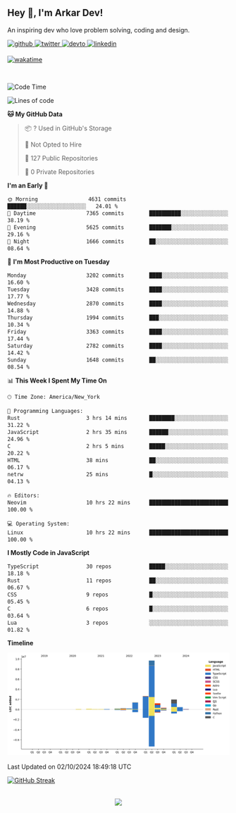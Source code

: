 ## Hey 👋, I'm Arkar Dev!  

An inspiring dev who love problem solving, coding and design.

<a href="https://github.com/Riley1101" target="_blank">
<img src=https://img.shields.io/badge/github-%2324292e.svg?&style=for-the-badge&logo=github&logoColor=white alt=github style="margin-bottom: 5px;" />
</a>
<a href="https://twitter.com/arkardev" target="_blank">
<img src=https://img.shields.io/badge/twitter-%2300acee.svg?&style=for-the-badge&logo=twitter&logoColor=white alt=twitter style="margin-bottom: 5px;" />
</a>
<a href="https://dev.to/riley1101" target="_blank">
<img src=https://img.shields.io/badge/dev.to-%2308090A.svg?&style=for-the-badge&logo=dev.to&logoColor=white alt=devto style="margin-bottom: 5px;" />
</a>
<a href="https://linkedin.com/in/arkar-kaung-myat" target="_blank">
<img src=https://img.shields.io/badge/linkedin-%231E77B5.svg?&style=for-the-badge&logo=linkedin&logoColor=white alt=linkedin style="margin-bottom: 5px;" />
</a>
  
[![wakatime](https://wakatime.com/badge/user/cf23b6e3-75f8-4c04-b0e3-273191c8d2ec.svg)](https://wakatime.com/@cf23b6e3-75f8-4c04-b0e3-273191c8d2ec)

<br/>

<!--START_SECTION:waka-->
![Code Time](http://img.shields.io/badge/Code%20Time-1%2C099%20hrs%2040%20mins-blue)

![Lines of code](https://img.shields.io/badge/From%20Hello%20World%20I%27ve%20Written-18.6%20million%20lines%20of%20code-blue)

**🐱 My GitHub Data** 

> 📦 ? Used in GitHub's Storage 
 > 
> 🚫 Not Opted to Hire
 > 
> 📜 127 Public Repositories 
 > 
> 🔑 0 Private Repositories 
 > 
**I'm an Early 🐤** 

```text
🌞 Morning                4631 commits        ██████░░░░░░░░░░░░░░░░░░░   24.01 % 
🌆 Daytime                7365 commits        ██████████░░░░░░░░░░░░░░░   38.19 % 
🌃 Evening                5625 commits        ███████░░░░░░░░░░░░░░░░░░   29.16 % 
🌙 Night                  1666 commits        ██░░░░░░░░░░░░░░░░░░░░░░░   08.64 % 
```
📅 **I'm Most Productive on Tuesday** 

```text
Monday                   3202 commits        ████░░░░░░░░░░░░░░░░░░░░░   16.60 % 
Tuesday                  3428 commits        ████░░░░░░░░░░░░░░░░░░░░░   17.77 % 
Wednesday                2870 commits        ████░░░░░░░░░░░░░░░░░░░░░   14.88 % 
Thursday                 1994 commits        ███░░░░░░░░░░░░░░░░░░░░░░   10.34 % 
Friday                   3363 commits        ████░░░░░░░░░░░░░░░░░░░░░   17.44 % 
Saturday                 2782 commits        ████░░░░░░░░░░░░░░░░░░░░░   14.42 % 
Sunday                   1648 commits        ██░░░░░░░░░░░░░░░░░░░░░░░   08.54 % 
```


📊 **This Week I Spent My Time On** 

```text
🕑︎ Time Zone: America/New_York

💬 Programming Languages: 
Rust                     3 hrs 14 mins       ████████░░░░░░░░░░░░░░░░░   31.22 % 
JavaScript               2 hrs 35 mins       ██████░░░░░░░░░░░░░░░░░░░   24.96 % 
C                        2 hrs 5 mins        █████░░░░░░░░░░░░░░░░░░░░   20.22 % 
HTML                     38 mins             ██░░░░░░░░░░░░░░░░░░░░░░░   06.17 % 
netrw                    25 mins             █░░░░░░░░░░░░░░░░░░░░░░░░   04.13 % 

🔥 Editors: 
Neovim                   10 hrs 22 mins      █████████████████████████   100.00 % 

💻 Operating System: 
Linux                    10 hrs 22 mins      █████████████████████████   100.00 % 
```

**I Mostly Code in JavaScript** 

```text
TypeScript               30 repos            █████░░░░░░░░░░░░░░░░░░░░   18.18 % 
Rust                     11 repos            ██░░░░░░░░░░░░░░░░░░░░░░░   06.67 % 
CSS                      9 repos             █░░░░░░░░░░░░░░░░░░░░░░░░   05.45 % 
C                        6 repos             █░░░░░░░░░░░░░░░░░░░░░░░░   03.64 % 
Lua                      3 repos             ░░░░░░░░░░░░░░░░░░░░░░░░░   01.82 % 
```



**Timeline**

![Lines of Code chart](https://raw.githubusercontent.com/Riley1101/Riley1101/main/assets/bar_graph.png)


 Last Updated on 02/10/2024 18:49:18 UTC
<!--END_SECTION:waka-->

[![GitHub Streak](https://streak-stats.demolab.com?user=Riley1101)](https://git.io/streak-stats)
  
<br/>  
<div align="center">
<img src="https://komarev.com/ghpvc/?username=Riley1101&&style=flat-square" align="center" />
</div>  

